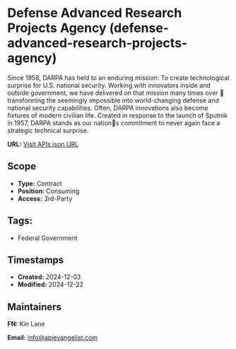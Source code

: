 # Defense Advanced Research Projects Agency (defense-advanced-research-projects-agency)
Since 1958, DARPA has held to an enduring mission: To create technological surprise for U.S. national security. Working with innovators inside and outside government, we have delivered on that mission many times over  transforming the seemingly impossible into world-changing defense and national security capabilities. Often, DARPA innovations also become fixtures of modern civilian life. Created in response to the launch of Sputnik in 1957, DARPA stands as our nations commitment to never again face a strategic technical surprise.

**URL:** [Visit APIs.json URL](https://raw.githubusercontent.com/api-evangelist/defense-advanced-research-projects-agency/refs/heads/main/apis.yml)

## Scope

- **Type:** Contract 
- **Position:** Consuming 
- **Access:** 3rd-Party 

## Tags:

 - Federal Government

## Timestamps

- **Created:** 2024-12-03 
- **Modified:** 2024-12-22 

## Maintainers

**FN:** Kin Lane

**Email:** info@apievangelist.com

